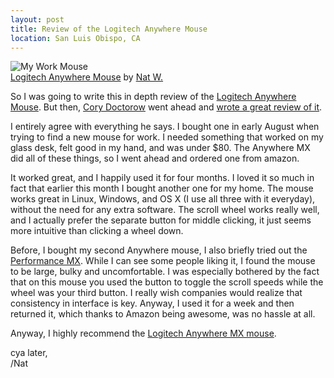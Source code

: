 ```yaml
---
layout: post
title: Review of the Logitech Anywhere Mouse
location: San Luis Obispo, CA
---
```


![My Work Mouse][3]  
[Logitech Anywhere Mouse][5] by [Nat W.][6]

So I was going to write this in depth review of the [Logitech Anywhere Mouse][0].
But then, [Cory Doctorow][2] went ahead and [wrote a great review of it][1]. 

I entirely agree with everything he says. I bought one in early August when
trying to find a new mouse for work. I needed something that worked on my glass
desk, felt good in my hand, and was under $80. The Anywhere MX did all of these
things, so I went ahead and ordered one from amazon.

It worked great, and I happily used it for four months. I loved it so much in
fact that earlier this month I bought another one for my home. The mouse works
great in Linux, Windows, and OS X (I use all three with it everyday), without
the need for any extra software. The scroll wheel works really well, and I
actually prefer the separate button for middle clicking, it just seems more
intuitive than clicking a wheel down.

Before, I bought my second Anywhere mouse, I also briefly tried out the
[Performance MX][4]. While I can see some people liking it, I found the mouse
to be large, bulky and uncomfortable. I was especially bothered by the fact
that on this mouse you used the button to toggle the scroll speeds while the
wheel was your third button. I really wish companies would realize that
consistency in interface is key. Anyway, I used it for a week and then returned
it, which thanks to Amazon being awesome, was no hassle at all.

Anyway, I highly recommend the [Logitech Anywhere MX mouse][0].

cya later,  
/Nat

[0]: http://bit.ly/bUtxmr "Logitech Anywhere Mouse on Amazon.com"
[1]: http://www.boingboing.net/2010/02/15/logitech-anywhere-mo.html
[2]: http://en.wikipedia.org/wiki/Cory_Doctorow "Cory Doctorow on Wikipedia"
[3]: http://farm3.static.flickr.com/2482/3964727591_7c42f21c77.jpg
[4]: http://bit.ly/cj29vT "Logitech Performance Mouse MX on Amazon.com"
[5]: http://www.flickr.com/photos/icco/3964727591/ "Flickr page for this photo"
[6]: http://www.flickr.com/photos/icco/ "My flickr page"

